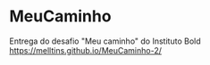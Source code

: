 # MeuCaminho
 Entrega do desafio "Meu caminho" do Instituto Bold
 https://melltins.github.io/MeuCaminho-2/



